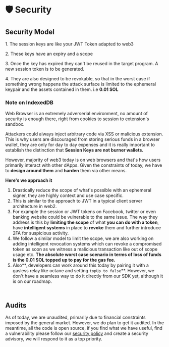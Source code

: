 # 🛡 Security



## Security Model

1\. The session keys are like your JWT Token adapted to web3

2\. These keys have an expiry and a scope

3\. Once the key has expired they can't be reused in the target program. A new session token is to be generated.

4\. They are also designed to be revokable, so that in the worst case if something wrong happens the attack surface is limited to the ephemeral keypair and the assets contained in them. i.e **0.01 SOL**

### Note on IndexedDB

Web Browser is an extremely adverserial environment, no amount of security is enough there, right from cookies to session to extension's sandbox.

Attackers could always inject arbitrary code via XSS or malicious extension. This is why users are discouraged from storing serious funds in a browser wallet, they are only for day to day expenses and it is really important to establish the distinction that **Session Keys are not burner wallets.**

However, majority of web3 today is on web browsers and that's how users primarily interact with other dApps. Given the constraints of today, we have to **design around them** and **harden** them via other means.

**Here's we approach it**

1. Drastically reduce the scope of what's possible with an ephemeral signer, they are highly context and use case specific.
2. This is similar to the approach to JWT in a typical client server architecture in web2.
3. &#x20;For example the session or JWT tokens on Facebook, twitter or even banking website could be vulnerable to the same issue. The way they address is this by **limiting the scope** of what **you can do with a token**, have **intelligent systems** in place to **revoke** them and further introduce 2FA for suspicious activity.
4. We follow a similar model to limit the scope, we are also working on adding intelligent revocation systems which can revoke a compromised token as soon as we witness a malicious transaction like out of scope usage etc. **The absolute worst case scenario in terms of loss of funds is the 0.01 SOL topped up to pay for the gas fee.**
5. Also**, developers can work around this today by pairing it with a gasless relay like octane and setting `topUp to false`**. However, we don't have a seamless way to do it directly from our SDK yet, although it is on our roadmap.

\
Audits
------

As of today, we are unaudited, primarily due to financial constraints imposed by the general market. However, we do plan to get it audited. In the meantime, all the code is open source, if you find what we have useful, find a vulnerability please follow our [security policy](https://github.com/gumhq/sdk/security/policy) and create a security advisory, we will respond to it as a top priority.
